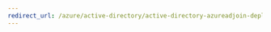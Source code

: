 ```yaml
---
redirect_url: /azure/active-directory/active-directory-azureadjoin-deployment-aadjoindirect
---
```

